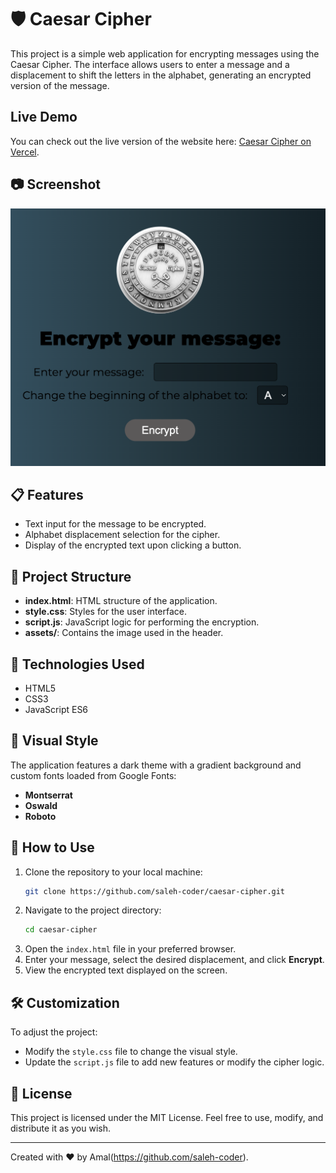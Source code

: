 # 🛡️ Caesar Cipher

This project is a simple web application for encrypting messages using the Caesar Cipher. The interface allows users to enter a message and a displacement to shift the letters in the alphabet, generating an encrypted version of the message.

## Live Demo

You can check out the live version of the website here: [Caesar Cipher on Vercel](https://vercel.com/amals-projects-1e5b0fc5/caesar-cipher).

## 📷 Screenshot

![Application Screenshot](assets/screenshoot.jpeg)


## 📋 Features

- Text input for the message to be encrypted.
- Alphabet displacement selection for the cipher.
- Display of the encrypted text upon clicking a button.

## 📂 Project Structure

- **index.html**: HTML structure of the application.
- **style.css**: Styles for the user interface.
- **script.js**: JavaScript logic for performing the encryption.
- **assets/**: Contains the image used in the header.

## 🚀 Technologies Used

- HTML5
- CSS3
- JavaScript ES6

## 🎨 Visual Style

The application features a dark theme with a gradient background and custom fonts loaded from Google Fonts:

- **Montserrat**
- **Oswald**
- **Roboto**

## 🔧 How to Use

1. Clone the repository to your local machine:
   ```bash
   git clone https://github.com/saleh-coder/caesar-cipher.git
   ```
2. Navigate to the project directory:
   ```bash
   cd caesar-cipher
   ```
3. Open the `index.html` file in your preferred browser.
4. Enter your message, select the desired displacement, and click **Encrypt**.
5. View the encrypted text displayed on the screen.

## 🛠️ Customization

To adjust the project:

- Modify the `style.css` file to change the visual style.
- Update the `script.js` file to add new features or modify the cipher logic.

## 📝 License

This project is licensed under the MIT License. Feel free to use, modify, and distribute it as you wish.

---

Created with ❤️ by Amal(https://github.com/saleh-coder).
